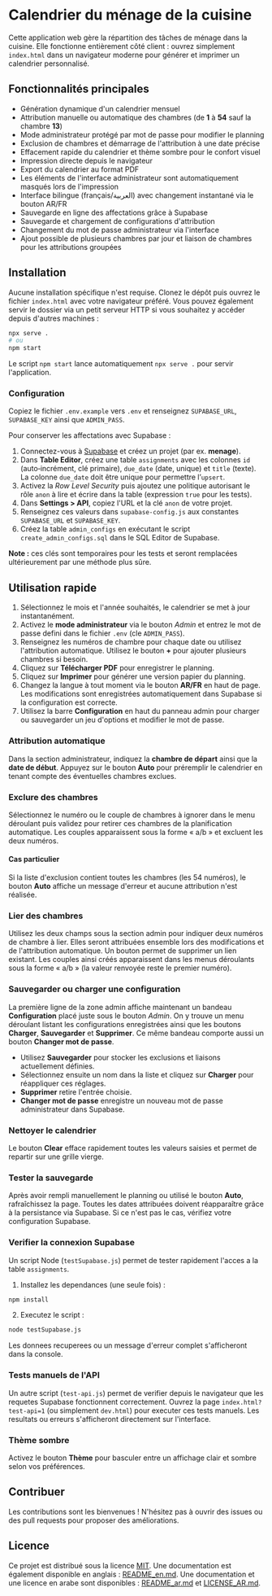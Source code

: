# Calendrier du ménage de la cuisine

Cette application web gère la répartition des tâches de ménage dans la cuisine. Elle fonctionne entièrement côté client : ouvrez simplement `index.html` dans un navigateur moderne pour générer et imprimer un calendrier personnalisé.

## Fonctionnalités principales

- Génération dynamique d'un calendrier mensuel
- Attribution manuelle ou automatique des chambres (de **1** à **54** sauf la chambre **13**)
- Mode administrateur protégé par mot de passe pour modifier le planning
- Exclusion de chambres et démarrage de l'attribution à une date précise
- Effacement rapide du calendrier et thème sombre pour le confort visuel
- Impression directe depuis le navigateur
- Export du calendrier au format PDF
- Les éléments de l'interface administrateur sont automatiquement masqués lors
  de l'impression
- Interface bilingue (français/العربية) avec changement instantané via le bouton AR/FR
- Sauvegarde en ligne des affectations grâce à Supabase
- Sauvegarde et chargement de configurations d'attribution
- Changement du mot de passe administrateur via l'interface
- Ajout possible de plusieurs chambres par jour et liaison de chambres pour les attributions groupées

## Installation

Aucune installation spécifique n'est requise. Clonez le dépôt puis ouvrez le fichier `index.html` avec votre navigateur préféré. Vous pouvez également servir le dossier via un petit serveur HTTP si vous souhaitez y accéder depuis d'autres machines :

```bash
npx serve .
# ou
npm start
```

Le script `npm start` lance automatiquement `npx serve .` pour servir l'application.

### Configuration

Copiez le fichier `.env.example` vers `.env` et renseignez `SUPABASE_URL`, `SUPABASE_KEY` ainsi que `ADMIN_PASS`.

Pour conserver les affectations avec Supabase :

1. Connectez-vous à [Supabase](https://app.supabase.com) et créez un projet (par ex. **menage**).
2. Dans **Table Editor**, créez une table `assignments` avec les colonnes `id` (auto‑incrément, clé primaire), `due_date` (date, unique) et `title` (texte). La colonne `due_date` doit être unique pour permettre l’`upsert`.
3. Activez la *Row Level Security* puis ajoutez une politique autorisant le rôle `anon` à lire et écrire dans la table (expression `true` pour les tests).
4. Dans **Settings > API**, copiez l'URL et la clé `anon` de votre projet.
5. Renseignez ces valeurs dans `supabase-config.js` aux constantes `SUPABASE_URL` et `SUPABASE_KEY`.
6. Créez la table `admin_configs` en exécutant le script `create_admin_configs.sql` dans le SQL Editor de Supabase.

**Note :** ces clés sont temporaires pour les tests et seront remplacées ultérieurement par une méthode plus sûre.

## Utilisation rapide

1. Sélectionnez le mois et l'année souhaités, le calendrier se met à jour instantanément.
2. Activez le **mode administrateur** via le bouton *Admin* et entrez le mot de passe defini dans le fichier `.env` (cle `ADMIN_PASS`).
3. Renseignez les numéros de chambre pour chaque date ou utilisez l'attribution automatique. Utilisez le bouton **+** pour ajouter plusieurs chambres si besoin.
4. Cliquez sur **Télécharger PDF** pour enregistrer le planning.
5. Cliquez sur **Imprimer** pour générer une version papier du planning.
6. Changez la langue à tout moment via le bouton **AR/FR** en haut de page.
   Les modifications sont enregistrées automatiquement dans Supabase si
   la configuration est correcte.
7. Utilisez la barre **Configuration** en haut du panneau admin pour charger ou sauvegarder un jeu d'options et modifier le mot de passe.

### Attribution automatique

Dans la section administrateur, indiquez la **chambre de départ** ainsi que la **date de début**. Appuyez sur le bouton **Auto** pour préremplir le calendrier en tenant compte des éventuelles chambres exclues.

### Exclure des chambres

Sélectionnez le numéro ou le couple de chambres à ignorer dans le menu déroulant puis validez pour retirer ces chambres de la planification automatique. Les couples apparaissent sous la forme « a/b » et excluent les deux numéros.

#### Cas particulier


Si la liste d'exclusion contient toutes les chambres (les 54 numéros), le bouton **Auto** affiche un message d'erreur et aucune attribution n'est réalisée.

### Lier des chambres

Utilisez les deux champs sous la section admin pour indiquer deux numéros de chambre à lier. Elles seront attribuées ensemble lors des modifications et de l'attribution automatique. Un bouton permet de supprimer un lien existant. Les couples ainsi créés apparaissent dans les menus déroulants sous la forme « a/b » (la valeur renvoyée reste le premier numéro).


### Sauvegarder ou charger une configuration

La première ligne de la zone admin affiche maintenant un bandeau **Configuration** placé juste sous le bouton *Admin*. On y trouve un menu déroulant listant les configurations enregistrées ainsi que les boutons **Charger**, **Sauvegarder** et **Supprimer**. Ce même bandeau comporte aussi un bouton **Changer mot de passe**.

- Utilisez **Sauvegarder** pour stocker les exclusions et liaisons actuellement définies.
- Sélectionnez ensuite un nom dans la liste et cliquez sur **Charger** pour réappliquer ces réglages.
- **Supprimer** retire l'entrée choisie.
- **Changer mot de passe** enregistre un nouveau mot de passe administrateur dans Supabase.
### Nettoyer le calendrier

Le bouton **Clear** efface rapidement toutes les valeurs saisies et permet de repartir sur une grille vierge.

### Tester la sauvegarde

Après avoir rempli manuellement le planning ou utilisé le bouton **Auto**, rafraîchissez la page. Toutes les dates attribuées doivent réapparaître grâce à la persistance via Supabase. Si ce n'est pas le cas, vérifiez votre configuration Supabase.

### Verifier la connexion Supabase

Un script Node (`testSupabase.js`) permet de tester rapidement l'acces a la table `assignments`.

1. Installez les dependances (une seule fois) :
```bash
npm install
```
2. Executez le script :
```bash
node testSupabase.js
```

Les donnees recuperees ou un message d'erreur complet s'afficheront dans la console.

### Tests manuels de l'API

Un autre script (`test-api.js`) permet de verifier depuis le navigateur que les requetes
Supabase fonctionnent correctement. Ouvrez la page `index.html?test-api=1` (ou
simplement `dev.html`) pour executer ces tests manuels. Les resultats ou erreurs
s'afficheront directement sur l'interface.


### Thème sombre

Activez le bouton **Thème** pour basculer entre un affichage clair et sombre selon vos préférences.

## Contribuer

Les contributions sont les bienvenues ! N'hésitez pas à ouvrir des issues ou des pull requests pour proposer des améliorations.

## Licence

Ce projet est distribué sous la licence [MIT](LICENSE).
Une documentation est également disponible en anglais : [README_en.md](README_en.md).
Une documentation et une licence en arabe sont disponibles : [README_ar.md](README_ar.md) et [LICENSE_AR.md](LICENSE_AR.md).

